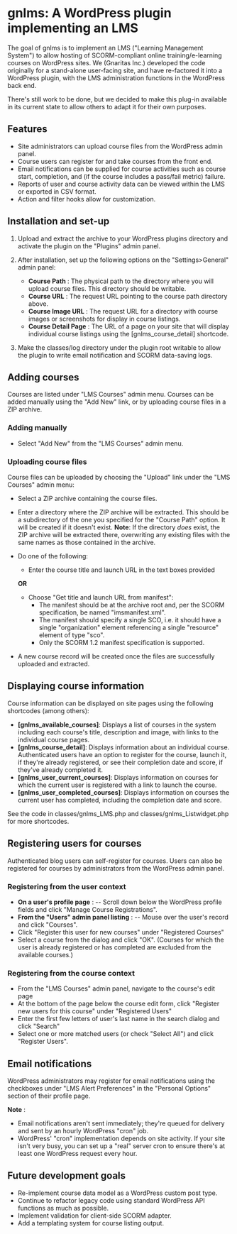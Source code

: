 # gnlms: A WordPress plugin implementing an LMS

The goal of gnlms is to implement an LMS ("Learning Management System") to allow hosting of SCORM-compliant online training/e-learning courses on WordPress sites. We (Gnaritas Inc.) developed the code originally for a stand-alone user-facing site, and have re-factored it into a WordPress plugin, with the LMS administration functions in the WordPress back end.

There's still work to be done, but we decided to make this plug-in available in its current state to allow others to adapt it for their own purposes.

## Features

- Site administrators can upload course files from the WordPress admin panel.
- Course users can register for and take courses from the front end.
- Email notifications can be supplied for course activities such as course start, completion, and (if the course includes a pass/fail metric) failure.
- Reports of user and course activity data can be viewed within the LMS or exported in CSV format.
- Action and filter hooks allow for customization.

## Installation and set-up

1. Upload and extract the archive to your WordPress plugins directory and activate the plugin on the "Plugins" admin panel.
2. After installation, set up the following options on the "Settings>General" admin panel:

    - **Course Path** : The physical path to the directory where you will upload course files. This directory should be writable.
    - **Course URL** : The request URL pointing to the course path directory above.
    - **Course Image URL** : The request URL for a directory with course images or screenshots for display in course listings.
    - **Course Detail Page** : The URL of a page on your site that will display individual course listings using the [gnlms\_course\_detail] shortcode.

3. Make the classes/log directory under the plugin root writable to allow the plugin to write email notification and SCORM data-saving logs.

## Adding courses

Courses are listed under "LMS Courses" admin menu. Courses can be added manually using the "Add New" link, or by uploading course files in a ZIP archive.

### Adding manually

- Select "Add New" from the "LMS Courses" admin menu.

### Uploading course files

Course files can be uploaded by choosing the "Upload" link under the "LMS Courses" admin menu:

- Select a ZIP archive containing the course files.
- Enter a directory where the ZIP archive will be extracted. This should be a subdirectory of the one you specified for the "Course Path" option. It will be created if it doesn't exist. **Note**: If the directory _does_ exist, the ZIP archive will be extracted there, overwriting any existing files with the same names as those contained in the archive.
- Do one of the following:
    - Enter the course title and launch URL in the text boxes provided 
    
    **OR**

    - Choose "Get title and launch URL from manifest":
        - The manifest should be at the archive root and, per the SCORM specification, be named "imsmanifest.xml".
        - The manifest should specify a single SCO, i.e. it should have a single "organization" element referencing a single "resource" element of type "sco".
        - Only the SCORM 1.2 manifest specification is supported.
- A new course record will be created once the files are successfully uploaded and extracted.

## Displaying course information

Course information can be displayed on site pages using the following shortcodes (among others):

- **[gnlms\_available\_courses]**: Displays a list of courses in the system including each course's title, description and image, with links to the individual course pages.
- **[gnlms\_course\_detail]**: Displays information about an individual course. Authenticated users have an option to register for the course, launch it, if they're already registered, or see their completion date and score, if they've already completed it.
- **[gnlms\_user\_current\_courses]**: Displays information on courses for which the current user is registered with a link to launch the course.
- **[gnlms\_user\_completed\_courses]**: Displays information on courses the current user has completed, including the completion date and score.

See the code in classes/gnlms\_LMS.php and classes/gnlms\_Listwidget.php for more shortcodes.

## Registering users for courses

Authenticated blog users can self-register for courses. Users can also be registered for courses by administrators from the WordPress admin panel.

### Registering from the user context

-  **On a user's profile page** : 
  -- Scroll down below the WordPress profile fields and click "Manage Course Registrations".
-  **From the "Users" admin panel listing** : 
  -- Mouse over the user's record and click "Courses".
- Click "Register this user for new courses" under "Registered Courses"
- Select a course from the dialog and click "OK". (Courses for which the user is already registered or has completed are excluded from the available courses.)

### Registering from the course context

- From the "LMS Courses" admin panel, navigate to the course's edit page
- At the bottom of the page below the course edit form, click "Register new users for this course" under "Registered Users"
- Enter the first few letters of user's last name in the search dialog and click "Search"
- Select one or more matched users (or check "Select All") and click "Register Users".

## Email notifications

WordPress administrators may register for email notifications using the checkboxes under "LMS Alert Preferences" in the "Personal Options" section of their profile page.

**Note** :

- Email notifications aren't sent immediately; they're queued for delivery and sent by an hourly WordPress "cron" job. 
- WordPress' "cron" implementation depends on site activity. If your site isn't very busy, you can set up a "real" server cron to ensure there's at least one WordPress request every hour.

## Future development goals

- Re-implement course data model as a WordPress custom post type.
- Continue to refactor legacy code using standard WordPress API functions as much as possible.
- Implement validation for client-side SCORM adapter.
- Add a templating system for course listing output.